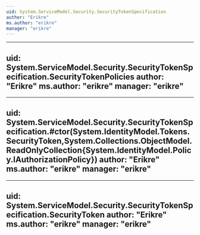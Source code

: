 ```yaml
---
uid: System.ServiceModel.Security.SecurityTokenSpecification
author: "Erikre"
ms.author: "erikre"
manager: "erikre"
---
```


---
uid: System.ServiceModel.Security.SecurityTokenSpecification.SecurityTokenPolicies
author: "Erikre"
ms.author: "erikre"
manager: "erikre"
---

---
uid: System.ServiceModel.Security.SecurityTokenSpecification.#ctor(System.IdentityModel.Tokens.SecurityToken,System.Collections.ObjectModel.ReadOnlyCollection{System.IdentityModel.Policy.IAuthorizationPolicy})
author: "Erikre"
ms.author: "erikre"
manager: "erikre"
---

---
uid: System.ServiceModel.Security.SecurityTokenSpecification.SecurityToken
author: "Erikre"
ms.author: "erikre"
manager: "erikre"
---
